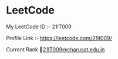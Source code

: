 # LeetCode

My LeetCode ID :- 21IT009

Profile Link :- https://leetcode.com/21it009/

Current Rank 📧21IT009@charusat.edu.in
